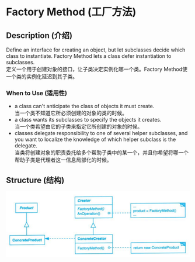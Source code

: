 # Factory Method (工厂方法)

## Description (介绍)

Define an interface for creating an object, but let subclasses decide which class to instantiate. Factory Method lets a class defer instantiation to subclasses.   
定义一个用于创建对象的接口，让子类决定实例化哪一个类。Factory Method使一个类的实例化延迟到其子类。

### When to Use (适用性)

- a class can't anticipate the class of objects it must create.  
当一个类不知道它所必须创建的对象的类的时候。
- a class wants its subclasses to specify the objects it creates.  
当一个类希望由它的子类来指定它所创建的对象的时候。
- classes delegate responsibility to one of several helper subclasses, and you want to localize the knowledge of which helper subclass is the delegate.  
当类将创建对象的职责委托给多个帮助子类中的某一个，并且你希望将哪一个帮助子类是代理者这一信息局部化的时候。

## Structure (结构)
![Factory Method Structure](structure.png)
